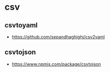 # csv


## csvtoyaml

- https://github.com/sepandhaghighi/csv2yaml

## csvtojson

- https://www.npmjs.com/package/csvtojson